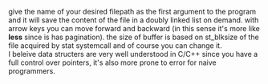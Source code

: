 give the name of your desired filepath as the first argument to the program and it will save the content of the file in a doubly linked list on demand.
with arrow keys you can move forward and backward (in this sense it's more like **less** since is has pagination).
the size of buffer is based on st_blksize of the file acquired by stat systemcall and of course you can change it.
<br/>
I beleive data structers are very well understood in C/C++ since you have a full control over pointers, it's also more prone to error for naive programmers.

